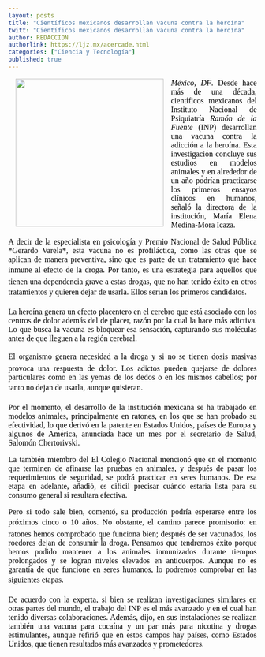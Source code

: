 ```yaml
---
layout: posts
title: "Científicos mexicanos desarrollan vacuna contra la heroína"
twitt: "Científicos mexicanos desarrollan vacuna contra la heroína"
author: REDACCION
authorlink: https://ljz.mx/acercade.html
categories: ["Ciencia y Tecnología"]
published: true
---
```

<p style="color: #000000; font-family: Times, 'Times New Roman', serif; font-size: 16px; line-height: normal;">
  <img src="images/stories/fotos_marzo/1.jpg" border="0" width="300" style="margin-left: 15px; margin-right: 15px; float: left;" />
</p>

<p style="color: #000000; font-family: Times, 'Times New Roman', serif; font-size: 16px; line-height: normal; text-align: justify;">
  <em>México, DF</em>. Desde hace más de una década, científicos mexicanos del Instituto Nacional de Psiquiatría <em>Ramón de la Fuente</em> (INP) desarrollan una vacuna contra la adicción a la heroína. Esta investigación concluye sus estudios en modelos animales y en alrededor de un año podrían practicarse los primeros ensayos clínicos en humanos, señaló la directora de la institución, María Elena Medina-Mora Icaza.
</p>

<p style="color: #000000; font-family: Times, 'Times New Roman', serif; font-size: 16px; line-height: normal; text-align: justify;" />
A decir de la especialista en psicología y Premio Nacional de Salud Pública
*Gerardo Varela*, esta vacuna no es profiláctica, como las otras que se aplican de manera preventiva, sino que es parte de un tratamiento que hace inmune al efecto de la droga. Por tanto, es una estrategia para aquellos que tienen una dependencia grave a estas drogas, que no han tenido éxito en otros tratamientos y quieren dejar de usarla. Ellos serían los primeros candidatos. </p> <p style="color: #000000; font-family: Times, 'Times New Roman', serif; font-size: 16px; line-height: normal; text-align: justify;">
  La heroína genera un efecto placentero en el cerebro que está asociado con los centros de dolor además del de placer, razón por la cual la hace más adictiva. Lo que busca la vacuna es bloquear esa sensación, capturando sus moléculas antes de que lleguen a la región cerebral.
</p>

<p style="color: #000000; font-family: Times, 'Times New Roman', serif; font-size: 16px; line-height: normal; text-align: justify;">
  El organismo genera necesidad a la droga y si no se tienen dosis masivas provoca una respuesta de dolor. Los adictos pueden quejarse de dolores particulares como en las yemas de los dedos o en los mismos cabellos; por tanto no dejan de usarla, aunque quisieran.
</p>

<p style="color: #000000; font-family: Times, 'Times New Roman', serif; font-size: 16px; line-height: normal; text-align: justify;">
  Por el momento, el desarrollo de la institución mexicana se ha trabajado en modelos animales, principalmente en ratones, en los que se han probado su efectividad, lo que derivó en la patente en Estados Unidos, países de Europa y algunos de América, anunciada hace un mes por el secretario de Salud, Salomón Chertorivski.
</p>

<p style="color: #000000; font-family: Times, 'Times New Roman', serif; font-size: 16px; line-height: normal; text-align: justify;">
  La también miembro del El Colegio Nacional mencionó que en el momento que terminen de afinarse las pruebas en animales, y después de pasar los requerimientos de seguridad, se podrá practicar en seres humanos. De esa etapa en adelante, añadió, es difícil precisar cuándo estaría lista para su consumo general si resultara efectiva.
</p>

<p style="color: #000000; font-family: Times, 'Times New Roman', serif; font-size: 16px; line-height: normal; text-align: justify;">
  Pero si todo sale bien, comentó, su producción podría esperarse entre los próximos cinco o 10 años. No obstante, el camino parece promisorio: en ratones hemos comprobado que funciona bien; después de ser vacunados, los roedores dejan de consumir la droga. Pensamos que tendremos éxito porque hemos podido mantener a los animales inmunizados durante tiempos prolongados y se logran niveles elevados en anticuerpos. Aunque no es garantía de que funcione en seres humanos, lo podremos comprobar en las siguientes etapas.
</p>

<p style="color: #000000; font-family: Times, 'Times New Roman', serif; font-size: 16px; line-height: normal; text-align: justify;">
  De acuerdo con la experta, si bien se realizan investigaciones similares en otras partes del mundo, el trabajo del INP es el más avanzado y en el cual han tenido diversas colaboraciones. Además, dijo, en sus instalaciones se realizan también una vacuna para cocaína y un par más para nicotina y drogas estimulantes, aunque refirió que en estos campos hay países, como Estados Unidos, que tienen resultados más avanzados y prometedores.
</p>
